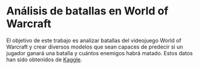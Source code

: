 # Análisis de batallas en World of Warcraft
El objetivo de este trabajo es analizar batallas del videojuego World of Warcraft y crear diversos modelos que sean capaces de predecir si un jugador ganará una batalla y cuántos enemigos habrá matado. Estos datos han sido obtenidos de [Kaggle](https://www.kaggle.com/cblesa/world-of-warcraft-battlegrounds?select=wowtk.csv).
